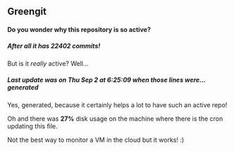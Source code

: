 ## Greengit

#### Do you wonder why this repository is so active?

##### After all it has 22402 commits!

But is it *really* active? Well...

##### Last update was on Thu Sep 2 at 6:25:09 when those lines were... generated

Yes, generated, because it certainly helps a lot to have such an active repo!

Oh and there was **27%** disk usage on the machine
where there is the cron updating this file.

Not the best way to monitor a VM in the cloud but it works! :)
